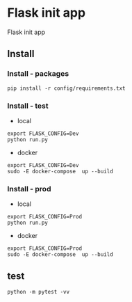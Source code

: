 # Flask init app

 Flask init app


## Install

### Install - packages

```
pip install -r config/requirements.txt
```

### Install - test

- local
```
export FLASK_CONFIG=Dev
python run.py
```
- docker
```
export FLASK_CONFIG=Dev
sudo -E docker-compose  up --build
```

### Install - prod

- local
```
export FLASK_CONFIG=Prod
python run.py
```
- docker
```
export FLASK_CONFIG=Prod
sudo -E docker-compose  up --build
```
## test

```
python -m pytest -vv
```
